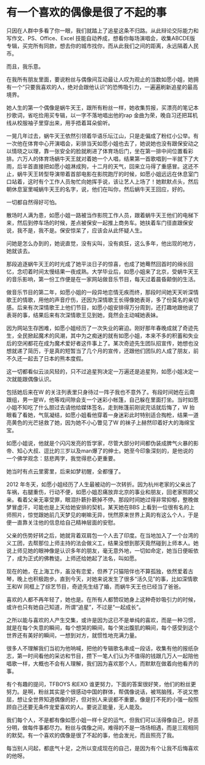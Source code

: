 # 有一个喜欢的偶像是很了不起的事

只因在人群中多看了你一眼，我们就踏上了追星这条不归路。从此辩论交际能力和写作文、PS、Office、Excel 技能自动养成，想看你每场演唱会，收集ABCDE版专辑，买完所有同款，想去你的城市找你，而从此我们之间的距离，永远隔着人民币。 

而且，我乐意。 

在我所有朋友里面，要说粉丝与偶像间互动最让人叹为观止的当数如愿小姐，她拥有一个“只要我喜欢的人，绝对会跟他认识”的恐怖吸引力，一遍遍刷新追星的最高境界。 

她人生的第一个偶像是蜗牛天王，跟所有粉丝一样，她收集剪报，买漂亮的笔记本抄歌词，省吃俭用买专辑，以一字不落地唱出他的rap 金曲为荣，晚自习还把耳机线从校服袖子里穿出来，用手捂着耳朵偷听。 

一晃几年过去，蜗牛天王依然引领着华语乐坛江山，只是走偏成了粉红小公举。有一次他在体育中心开演唱会，彩排当天如愿小姐也去了，她说她也没有跟保安动之以情晓之以理，靠一张安全的脸就刷进了体育场后门，坐在第一排中间位置看彩排。六万人的体育场蜗牛天王就对着她一个人唱，结果第一首歌唱到一半就下了大雨，后半首直接把如愿小姐淋成狗，十二月的天气，回来立马得了重感冒。这还不止，蜗牛天王转型导演带着首部电影在影院跑厅的时候，如愿小姐远远在休息室门口站着，这时有个工作人员匆忙向她挥手说，该让艺人上场了！她默默点头，然后朝休息室里喊蜗牛天王的名字，说，他们在叫你，然后蜗牛天王回应，好的。 

一切都自然得好可怕。 

散场时人满为患，如愿小姐一路被当作影院工作人员，跟着蜗牛天王他们的电梯下来，然后到停车场的时候，差点被保安一起推上商务车。她扶着车门径直跟保安说，我不是，我不是。保安惊呆了，应该会从此怀疑人生。 

问她是怎么办到的，她说直觉，没有尖叫，没有疯狂，这么多年，他出现的地方，她就该去。 

那段追逐蜗牛天王的时光成了她平淡日子的惊喜，也成了她蓦然回首时的绵长回忆，念叨着时间太慢结果一夜成熟。大学毕业后，如愿小姐来了北京，受蜗牛天王的音乐影响，第一份工作便是在一家网站做音乐节目，每天过着晨昏颠倒的生活。 

做音乐节目的第二年，如愿小姐的一段异地恋情无疾而终，那段时间她天天听深情歌王的情歌，用他的声音疗伤，还因为深情歌王长得像她表哥，多了份莫名的亲切感。后来有次深情歌王上他们节目，如愿小姐安排得万分周到，还打趣地跟他说了表哥的事，结果后来有次深情歌王见到她，竟然会主动喊她表妹。 

因为网站生存困难，如愿小姐经历了一次失业的窘迫。刚好那年春晚成就了奇迹先生，全民掀起魔术的风潮，其中为之痴迷的就有如愿小姐，本来不多的积蓄和失业后的空闲都花在成为魔术爱好者这件事上了。某次奇迹先生团队招宣传，她想也没想就递了简历，于是真的短暂当了几个月的宣传，还跟他们团队的人成了朋友，前不久还一起去了日本的熊本度假。 

这一切都看似云淡风轻的，只不过追星狗决定一万遍还是追星狗，如愿小姐决定一次就能跟偶像认识。 

包括她后来在W 的关注列表里只身待过一阵子我也不意外了。有段时间她在云南跟组，男一是W，他等戏间隙会支一个迷彩小帐篷，自己躲在里面打坐。当时如愿小姐不知吃了什么胆过去请他给媒体签名，走到帐篷前刚说完话就后悔了，W 抬眼看了看她，气氛凝结，如愿小姐看他穿着一身迷彩此时特别适合掏枪，结果一道亮黄色的光芒拯救了她，因为她不小心瞥见了W 的袜子上赫然印着好大的海绵宝宝。 

如愿小姐说，他就是个闪闪发亮的哲学家，尽管大部分时间都伪装成脾气火暴的影帝、知心大叔、逗比的三岁以及man爆了的绅士。她至今印象深刻的，是他说的一个佛学观念：慈悲两字，我觉得悲心更重要。 

她当时有点云里雾里，后来如梦初醒，全都懂了。 

2012 年冬天，如愿小姐经历了人生最被动的一次转折。因为杭州老家的父亲出了车祸，右腿重伤，行动不便，如愿小姐忍痛放弃北京的事业和朋友，回老家照顾父亲。看着父亲无辜受罪，眼泪扑簌扑簌掉不停。那段时间她过得非常抑郁，整晚做梦冒虚汗，可能也是上天给她安排的契机，某天她在BBS 上看到一位很有名的上师照片，惊觉跟她前几天梦见的喇嘛无异，恍然原来世界上真的有这么个人，于是便一直靠关注他的信息给自己精神层面的安慰。 

父亲的伤势好转之后，她就背着双肩包一个人去了印度。在当地加入了一个台湾的义工团，去帮那位上师主持的法会做义工，结果没想到那天竟然碰到上师本人。她说上师见她的眼神像是认识多年的朋友，毫无意外地，一切如命定，她当日便皈依了，成为正式的佛教徒。上师还给她起了法名，叫如愿。 

现在的她，在上海工作，虽没有恋爱，但养了只猫陪伴也不算孤独，依然爱着古琴，晚上也积极跑步。直到今天，对她来说发生了很多“活久见”的事，比如深情歌王和W 同框上了综艺节目，奇迹先生结了婚，而蜗牛天王也已经当了爸爸。 

喜欢的人都不再年轻了，她也是。在所有人都赞叹她身上这种奇妙吸引力的时候，或许也只有她自己知道，所谓“追星”，不过是“一起成长”。 

之所以能与喜欢的人产生交集，或许是因为这已不是单纯的喜欢，而是一种习惯，就是在每个失意的瞬间，每个想哭的瞬间，每个笑出腹肌的瞬间，每个感受到这个世界还有美好的瞬间，一想到对方，就惯性地充满力量。 

很多人不理解我们当初为他呐喊，把他的专辑歌名串成一段话，收集有他的报纸杂志，第一时间看他的采访和节目，攒下一笔人们认为不值得的钱跟几万人一起陪他唱歌一样，大概也不会有人理解，我们因为喜欢那个人，而默默在做着向他看齐的事。 

有个有趣的提问，TFBOYS 和EXO 谁更努力，下面的答案很好笑，他们的粉丝更努力。是啊，粉丝其实是个很感动中国的群体，帮偶像说话，被骂脑残，不说又憋屈，想让全世界知道偶像的好，但对别人来说都不重要。像是打不死的小强一般照顾自己还要无条件宠爱喜欢的人。要说正能量，无人能及。 

我们每个人，不是都有像如愿小姐一样十足的运气，但我们可以活得像自己，好恶分明，做每件事都尽力。粉丝与偶像之间，难得的不是一场场相遇，而是三观相同的默契。有一个喜欢的偶像是很了不起的事，他会发光，而且照亮了我。 

每当别人问起，都底气十足，之所以变成现在的自己，是因为有个让我不后悔喜欢的他呀。
